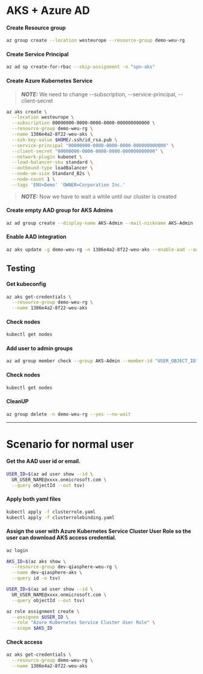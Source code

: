 # AKS + Azure AD

#### Create Resource group

```bash
az group create --location westeurope --resource-group demo-weu-rg
```

#### Create Service Principal

```bash
az ad sp create-for-rbac --skip-assignment -n "spn-aks"
```

#### Create Azure Kubernetes Service

> **_NOTE:_** We need to change --subscription, --service-principal, --client-secret

```bash
az aks create \
  --location westeurope \
  --subscription 00000000-0000-0000-0000-000000000000 \
  --resource-group demo-weu-rg \
  --name 1386e4a2-8f22-weu-aks \
  --ssh-key-value $HOME/.ssh/id_rsa.pub \
  --service-principal "00000000-0000-0000-0000-000000000000" \
  --client-secret "00000000-0000-0000-0000-000000000000" \
  --network-plugin kubenet \
  --load-balancer-sku standard \
  --outbound-type loadBalancer \
  --node-vm-size Standard_B2s \
  --node-count 1 \
  --tags 'ENV=Demo' 'OWNER=Corporation Inc.'
```

> **_NOTE:_** Now we have to wait a while until our cluster is created

#### Create empty AAD group for AKS Admins
```bash
az ad group create --display-name AKS-Admin --mail-nickname AKS-Admin
```

#### Enable AAD integration

```bash
az aks update -g demo-weu-rg -n 1386e4a2-8f22-weu-aks --enable-aad --aad-admin-group-object-ids "PROVIE_OBJECT_ID_FROM_AAD"
```

## Testing

#### Get kubeconfig
```bash
az aks get-credentials \
  --resource-group demo-weu-rg \
  --name 1386e4a2-8f22-weu-aks
```
#### Check nodes
```bash
kubectl get nodes
```
#### Add user to admin groups
```bash 
az ad group member check --group AKS-Admin --member-id "USER_OBJECT_ID"
```
#### Check nodes
```bash
kubectl get nodes
```

#### CleanUP
```bash
az group delete -n demo-weu-rg --yes --no-wait
```

---

# Scenario for normal user

#### Get the AAD user id or email.
```bash
USER_ID=$(az ad user show --id \
  UR_USER_NAME@xxxx.onmicrosoft.com \
  --query objectId --out tsv)
```

#### Apply both yaml files
```bash
kubectl apply -f clusterrole.yaml
kubectl apply -f clusterrolebinding.yaml
```

#### Assign the user with Azure Kubernetes Service Cluster User Role so the user can download AKS access credential.
```bash
az login

AKS_ID=$(az aks show \
  --resource-group dev-qiasphere-weu-rg \
  --name dev-qiasphere-aks \
  --query id -o tsv)

USER_ID=$(az ad user show --id \
  UR_USER_NAME@xxxx.onmicrosoft.com \
  --query objectId --out tsv)

az role assignment create \
  --assignee $USER_ID \
  --role "Azure Kubernetes Service Cluster User Role" \
  --scope $AKS_ID
```

#### Check access
```bash
az aks get-credentials \
  --resource-group demo-weu-rg \
  --name 1386e4a2-8f22-weu-aks
```